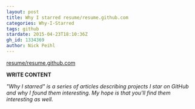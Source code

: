 ```yaml
---
layout: post
title: Why I starred resume/resume.github.com
categories: Why-I-Starred
tags: github
stardate: 2015-04-23T18:10:36Z
gh_id: 1334369
author: Nick Peihl
---
```


[resume/resume.github.com](star.repo.html_url)

**WRITE CONTENT**

*"Why I starred" is a series of articles describing projects I star on GitHub and why I found them interesting. My hope is that you'll find them interesting as well.*

